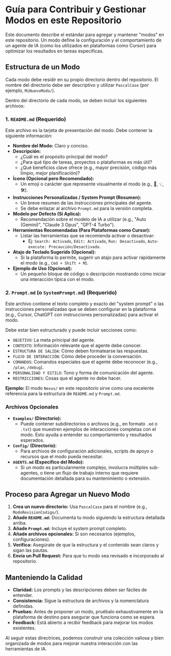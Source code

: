 # Guía para Contribuir y Gestionar Modos en este Repositorio

Este documento describe el estándar para agregar y mantener "modos" en este repositorio. Un modo define la configuración y el comportamiento de un agente de IA (como los utilizados en plataformas como Cursor) para optimizar los resultados en tareas específicas.

## Estructura de un Modo

Cada modo debe residir en su propio directorio dentro del repositorio. El nombre del directorio debe ser descriptivo y utilizar `PascalCase` (por ejemplo, `MiNuevoModo/`).

Dentro del directorio de cada modo, se deben incluir los siguientes archivos:

### 1. `README.md` (Requerido)

Este archivo es la tarjeta de presentación del modo. Debe contener la siguiente información:

*   **Nombre del Modo:** Claro y conciso.
*   **Descripción:**
    *   ¿Cuál es el propósito principal del modo?
    *   ¿Para qué tipo de tareas, proyectos o plataformas es más útil?
    *   ¿Qué beneficios clave ofrece (e.g., mayor precisión, código más limpio, mejor planificación)?
*   **Ícono (Opcional pero Recomendado):**
    *   Un emoji o carácter que represente visualmente el modo (e.g., 🤖, 💡, 🛠️).
*   **Instrucciones Personalizadas / System Prompt (Resumen):**
    *   Un breve resumen de las instrucciones principales del agente.
    *   Se debe enlazar al archivo `Prompt.md` para la versión completa.
*   **Modelo por Defecto (Si Aplica):**
    *   Recomendación sobre el modelo de IA a utilizar (e.g., "Auto (Gemini)", "Claude 3 Opus", "GPT-4 Turbo").
*   **Herramientas Recomendadas (Para Plataformas como Cursor):**
    *   Listar las herramientas que se recomienda activar o desactivar:
        *   Ej: `Search: Activado`, `Edit: Activado`, `Run: Desactivado`, `Auto-execute: Precaución/Desactivado`.
*   **Atajo de Teclado Sugerido (Opcional):**
    *   Si la plataforma lo permite, sugerir un atajo para activar rápidamente el modo (e.g., `Cmd + Shift + M`).
*   **Ejemplo de Uso (Opcional):**
    *   Un pequeño bloque de código o descripción mostrando cómo iniciar una interacción típica con el modo.

### 2. `Prompt.md` (o `SystemPrompt.md`) (Requerido)

Este archivo contiene el texto completo y exacto del "system prompt" o las instrucciones personalizadas que se deben configurar en la plataforma (e.g., Cursor, ChatGPT con instrucciones personalizadas) para activar el modo.

Debe estar bien estructurado y puede incluir secciones como:

*   `OBJETIVO`: La meta principal del agente.
*   `CONTEXTO`: Información relevante que el agente debe conocer.
*   `ESTRUCTURA DE SALIDA`: Cómo deben formatearse las respuestas.
*   `FLUJO DE INTERACCIÓN`: Cómo debe proceder la conversación.
*   `COMANDOS`: Comandos especiales que el agente debe reconocer (e.g., `/plan`, `/debug`).
*   `PERSONALIDAD Y ESTILO`: Tono y forma de comunicación del agente.
*   `RESTRICCIONES`: Cosas que el agente no debe hacer.

**Ejemplo:** El modo `Nexus/` en este repositorio sirve como una excelente referencia para la estructura de `README.md` y `Prompt.md`.

### Archivos Opcionales

*   **`Examples/` (Directorio):**
    *   Puede contener subdirectorios o archivos (e.g., en formato `.md` o `.txt`) que muestren ejemplos de interacciones completas con el modo. Esto ayuda a entender su comportamiento y resultados esperados.
*   **`Config/` (Directorio):**
    *   Para archivos de configuración adicionales, scripts de apoyo o recursos que el modo pueda necesitar.
*   **`AGENTS.md` (Específico del Modo):**
    *   Si un modo es particularmente complejo, involucra múltiples sub-agentes, o tiene un flujo de trabajo interno que requiere documentación detallada para su mantenimiento o extensión.

## Proceso para Agregar un Nuevo Modo

1.  **Crea un nuevo directorio:** Usa `PascalCase` para el nombre (e.g., `ModoRevisionCodigo/`).
2.  **Añade `README.md`:** Documenta tu modo siguiendo la estructura detallada arriba.
3.  **Añade `Prompt.md`:** Incluye el system prompt completo.
4.  **Añade archivos opcionales:** Si son necesarios (ejemplos, configuraciones).
5.  **Verifica:** Asegúrate de que la estructura y el contenido sean claros y sigan las pautas.
6.  **Envía un Pull Request:** Para que tu modo sea revisado e incorporado al repositorio.

## Manteniendo la Calidad

*   **Claridad:** Los prompts y las descripciones deben ser fáciles de entender.
*   **Consistencia:** Sigue la estructura de archivos y la nomenclatura definidas.
*   **Pruebas:** Antes de proponer un modo, pruébalo exhaustivamente en la plataforma de destino para asegurar que funciona como se espera.
*   **Feedback:** Está abierto a recibir feedback para mejorar los modos existentes.

Al seguir estas directrices, podemos construir una colección valiosa y bien organizada de modos para mejorar nuestra interacción con las herramientas de IA.
